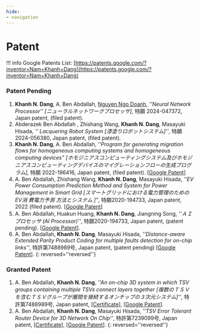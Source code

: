 ```yaml
---
hide:
- navigation
---
```


# Patent

!!! info
    Google Patents List: [https://patents.google.com/?inventor=Nam+Khanh+Dang](https://patents.google.com/?inventor=Nam+Khanh+Dang)


### Patent Pending

1. **Khanh N. Dang**, A. Ben Abdallah, <u>Nguyen Ngo Doanh</u>, *''Neural Network Processor'' [ニューラルネットワークプロセッサ]*, 特願  2024-047372,  Japan patent,  (filed patent).
2. Abderazek Ben Abdallah , Zhishang Wang, **Khanh N. Dang**, Masayuki Hisada, *'' Lacquering Robot System [漆塗りロボットシステム]''*, 特願2024-056380,  Japan patent,  (filed patent).
3. **Khanh N. Dang**, A. Ben Abdallah, *''Program for generating migration flows for homogeneous computing systems and homogeneous computing devices” [ホモジニアスコンピューティングシステム及びホモジニアスコンピューティングデバイスのマイグレーションフローの生成プログラム]*, 特願 2022-196416, Japan patent, (filed patent). \[[Google Patent](https://patents.google.com/patent/JP2024082516A/)\]
4. A. Ben Abdallah, Zhishang Wang, **Khanh N. Dang**, Masayuki Hisada, *''EV Power Consumption Prediction Method and System for Power Management in Smart Grid [スマートグリッドにおける電力管理のためのEV消 費電力予測 方法とシステム ]”*, 特願2020-194733, Japan patent, 2022 (filed patent). \[[Google Patent](https://patents.google.com/patent/JP2024114410A/)\]
5. A. Ben Abdallah, Huakun Huang, **Khanh N. Dang**, Jiangning Song, *''ＡＩプロセッサ (AI Processor)''*, 特願2020-194733, Japan patent, (patent pending). \[[Google Patent](https://patents.google.com/patent/JP2022083341A/)\].
6. A. Ben Abdallah, **Khanh N. Dang**, Masayuki Hisada, *''Distance-aware Extended Parity Product Coding for multiple faults detection for on-chip links''*, 特許第7488989号, Japan patent,  (patent pending) \[[Google Patent](https://patents.google.com/patent/JP2022063152A/)\].
{: reversed=''reversed''}

### Granted Patent
1. A. Ben Abdallah, **Khanh N. Dang**, *''An on-chip 3D system in which TSV groups containing multiple TSVs connect layers together [複数のＴＳＶを含むＴＳＶグループが層間を接続するオンチップの３次元システム]''*, 特許第7488989号, Japan patent, \[[Certificate](share/patents/P_7488989.pdf)\], \[[Google Patent](https://patents.google.com/patent/JP2021190829A/)\].
2.  A. Ben Abdallah, **Khanh N. Dang**, Masayuki Hisada, *''TSV Error Tolerant Router Device for 3D Network On Chip''*, 特許第7239099号, Japan patent, \[[Certificate](share/patents/P_7239099.pdf)\], \[[Google Patent](https://patents.google.com/patent/JP2019092020A/)\].
{: reversed=''reversed''}

